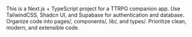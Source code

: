 <!-- Use this file to provide workspace-specific custom instructions to Copilot. For more details, visit https://code.visualstudio.com/docs/copilot/copilot-customization#_use-a-githubcopilotinstructionsmd-file -->

This is a Next.js + TypeScript project for a TTRPG companion app. Use TailwindCSS, Shadcn UI, and Supabase for authentication and database. Organize code into pages/, components/, lib/, and types/. Prioritize clean, modern, and extensible code.
